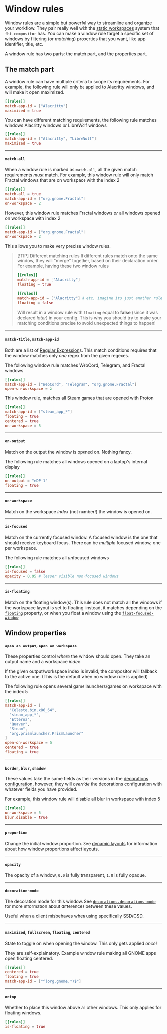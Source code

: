 # Window rules

Window rules are a simple but powerful way to streamline and organize your workflow. They pair really well with
the [static workspaces](/usage/workspaces) system that `fht-compositor` has. You can make a window rule target
a specific set of windows by filtering (or *matching*) properties that you want, like app identifier, title,
etc.

A window rule has two parts: the match part, and the properties part.

## The match part

A window rule can have multiple criteria to scope its requirements. For example, the following rule will
only be applied to Alacritty windows, and will make it open maximized.

```toml
[[rules]]
match-app-id = ["Alacritty"]
maximized = true
```

You can have different matching requirements, the following rule matches windows Alacritty windows *or*
LibreWolf windows

```toml
[[rules]]
match-app-id = ["Alacritty", "LibreWolf"]
maximized = true
```

<!-- FIXME: Use the IPC in order to get title and app-id
    There will be an action called `pick-window` or `select-window`
    Using it you can get the window ID under the cursor. -->

---

#### `match-all`

When a window rule is marked as `match-all`, all the given match requirements *must* match. For example,
this window rule will only match Fractal windows that are on workspace with the index 2

```toml
[[rules]]
match-all = true
match-app-id = ["org.gnome.Fractal"]
on-workspace = 2
```

However, this window rule matches Fractal windows *or* all windows opened on workspace with index 2

```toml
[[rules]]
match-app-id = ["org.gnome.Fractal"]
on-workspace = 2
```

This allows you to make very precise window rules.

> [!TIP] Different matching rules
> If different rules match onto the same window, they will "merge" together, based on their declaration order.
> For example, having these two window rules
>
> ```toml
> [[rules]]
> match-app-id = ["Alacritty"]
> floating = true
>
> [[rules]]
> match-app-id = ["Alacritty"] # etc, imagine its just another rule
> floating = false
> ```
>
> Will result in a window rule with `floating` equal to **false** (since it was declared *later*) in your config.
> This is why you should try to make your matching conditions precise to avoid unexpected things to happen!

---

#### `match-title`, `match-app-id`

Both are a list of [Regular Expression](https://en.wikipedia.org/wiki/Regular_expression)s. This match conditions
requires that the window matches only *one* regex from the given regexes.

The following window rule matches WebCord, Telegram, and Fractal windows

```toml
[[rules]]
match-app-id = ["WebCord", "Telegram", "org.gnome.Fractal"]
open-on-workspace = 2

```

This window rule, matches all Steam games that are opened with Proton

```toml
[[rules]]
match-app-id = ["steam_app_*"]
floating = true
centered = true
on-workspace = 5
```

---

#### `on-output`

Match on the output the window is opened on. Nothing fancy.

The following rule matches all windows opened on a laptop's internal display

```toml
[[rules]]
on-output = "eDP-1"
floating = true
```

---

#### `on-workspace`

Match on the workspace *index* (not number!) the window is opened on.

---

#### `is-focused`

Match on the currently focused window. A focused window is the one that should receive keyboard focus.
There can be *multiple* focused window, one per workspace.

The following rule matches all *un*focused windows

```toml
[[rules]]
is-focused = false
opacity = 0.95 # lesser visible non-focused windows
```

---

#### `is-floating`

Match on the floating window(s). This rule does not match all the windows if the workspace layout is
set to floating, instead, it matches depending on the [`floating`](#maximized-fullscreen-floating-centered)
property, or when you float a window using the
[`float-focused-window`](/configuration/keybindings#maximize-focused-window-fullscreen-focused-window-float-focused-window)

## Window properties

#### `open-on-output`, `open-on-workspace`

These properties control *where* the window should open. They take an output name and a workspace *index*

If the given output/workspace index is invalid, the compositor will fallback to the active one. (This is the
default when no window rule is applied)

The following rule opens several game launchers/games on workspace with the index 5

```toml
[[rules]]
match-app-id = [
  "Celeste.bin.x86_64",
  "steam_app_*",
  "Etterna",
  "Quaver",
  "Steam",
  "org.prismlauncher.PrismLauncher"
]
open-on-workspace = 5
centered = true
floating = true
```

---

#### `border`, `blur`, `shadow`

These values take the same fields as their versions in the [decorations configuration](/configuration/decorations),
however, they will *override* the decorations configuration with whatever fields you have provided.

For example, this window rule will disable all blur in workspace with index 5

```toml
[[rules]]
on-workspace = 5
blur.disable = true
```

---

#### `proportion`

Change the initial window proportion. See [dynamic layouts](/usage/layouts) for information about how window
proportions affect layouts.

----

#### `opacity`

The opacity of a window, `0.0` is fully transparent, `1.0` is fully opaque.

----

#### `decoration-mode`

The decoration mode for this window. See [`decorations.decorations-mode`](/configuration/decorations#decorations-mode)
for more information about differences between these values.

Useful when a client misbehaves when using specifically SSD/CSD.

----

#### `maximized`, `fullscreen`, `floating`, `centered`

State to toggle on when opening the window. This only gets applied *once*!

They are self-explainatory. Example window rule making all GNOME apps open floating centered.

```toml
[[rules]]
centered = true
floating = true
match-app-id = ["^(org.gnome.*)$"]
```

---

#### `ontop`

Whether to place this window above all other windows. This only applies for floating windows.

```toml
[[rules]]
is-floating = true
```
